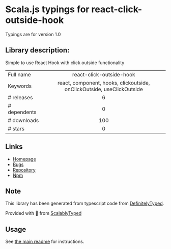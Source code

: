 
# Scala.js typings for react-click-outside-hook

Typings are for version 1.0

## Library description:
Simple to use React Hook with click outside functionality

|                    |                 |
| ------------------ | :-------------: |
| Full name          | react-click-outside-hook |
| Keywords           | react, component, hooks, clickoutside, onClickOutside, useClickOutside |
| # releases         | 6 |
| # dependents       | 0 |
| # downloads        | 100 |
| # stars            | 0 |

## Links
- [Homepage](https://github.com/bdeloeste/react-click-outside-hook#readme)
- [Bugs](https://github.com/bdeloeste/react-click-outside-hook/issues)
- [Repository](https://github.com/bdeloeste/react-click-outside-hook)
- [Npm](https://www.npmjs.com/package/react-click-outside-hook)
    


## Note
This library has been generated from typescript code from [DefinitelyTyped](https://definitelytyped.org).

Provided with :purple_heart: from [ScalablyTyped](https://github.com/oyvindberg/ScalablyTyped)

## Usage
See [the main readme](../../readme.md) for instructions.


